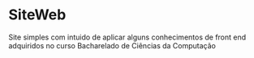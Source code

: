 # SiteWeb

Site simples com intuido de aplicar alguns conhecimentos de front end adquiridos no curso Bacharelado de Ciências da Computação

